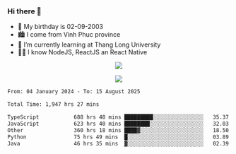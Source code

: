 ### Hi there 👋
- 🎂 My birthday is 02-09-2003
- 🏙️ I come from Vinh Phuc province
- 🌱 I’m currently learning at Thang Long University
- 🧑‍💻 I know NodeJS, ReactJS an React Native
<p align="center"><img src="https://github-readme-stats.vercel.app/api?username=tmquang0209&show_icons=true&theme=gradient"></p>
<p align="center"><img src="https://github-readme-stats.vercel.app/api/top-langs/?username=tmquang0209&hide=scss,css&langs_count=10"></p>
<!--START_SECTION:waka-->

```txt
From: 04 January 2024 - To: 15 August 2025

Total Time: 1,947 hrs 27 mins

TypeScript           688 hrs 48 mins █████████░░░░░░░░░░░░░░░░   35.37 %
JavaScript           623 hrs 40 mins ████████░░░░░░░░░░░░░░░░░   32.03 %
Other                360 hrs 18 mins ████▓░░░░░░░░░░░░░░░░░░░░   18.50 %
Python               75 hrs 49 mins  █░░░░░░░░░░░░░░░░░░░░░░░░   03.89 %
Java                 46 hrs 35 mins  ▓░░░░░░░░░░░░░░░░░░░░░░░░   02.39 %
```

<!--END_SECTION:waka-->
